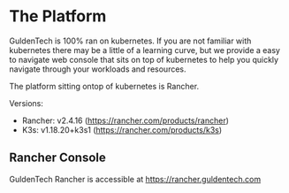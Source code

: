 # The Platform

GuldenTech is 100% ran on kubernetes. If you are not familiar with kubernetes there may be a little of a learning curve, but we provide a easy to navigate web console that sits on top of kubernetes to help you quickly navigate through your workloads and resources.

The platform sitting ontop of kubernetes is Rancher.

Versions:

* Rancher: v2.4.16 (https://rancher.com/products/rancher)
* K3s: v1.18.20+k3s1 (https://rancher.com/products/k3s)


## Rancher Console

GuldenTech Rancher is accessible at https://rancher.guldentech.com